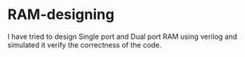 # RAM-designing
I have tried to design Single port and Dual port RAM using verilog and simulated it verify the correctness of the code.
